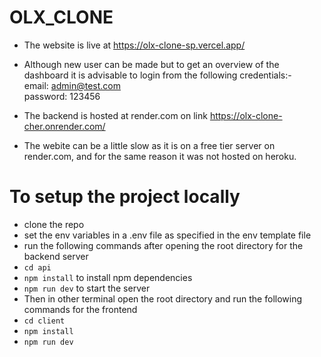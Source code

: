 # OLX_CLONE

- The website is live at https://olx-clone-sp.vercel.app/
- Although new user can be made but to get an overview of the dashboard it is advisable to login from the following credentials:- <br>
email: admin@test.com  <br>
password: 123456

- The backend is hosted at render.com on link https://olx-clone-cher.onrender.com/
- The webite can be a little slow as it is on a free tier server on render.com, and for the same reason it was not hosted on heroku.


# To setup the project locally

- clone the repo <br>
- set the env variables in a .env file as specified in the env template file <br>
- run the following commands after opening the root directory for the backend server<br>
- `cd api`
- `npm install` to install npm dependencies
- `npm run dev` to start the server
 - Then in other terminal open the root directory and run the following commands for the frontend
- `cd client`
- `npm install`
- `npm run dev` 
